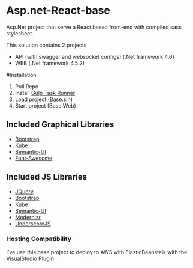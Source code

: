 # Asp.net-React-base

Asp.Net project that serve a React based front-end with compiled sass stylesheet.

This solution contains 2 projects
* API (with swagger and websocket configs) (.Net framework 4.6)
* WEB (.Net framework 4.5.2)

#Installation

1. Pull Repo
2. Install [Gulp Task Runner](https://visualstudiogallery.msdn.microsoft.com/8e1b4368-4afb-467a-bc13-9650572db708)
3. Load project (Base.sln)
4. Start project (Base.Web)

## Included Graphical Libraries

* [Bootstrap](https://github.com/twbs/bootstrap)
* [Kube](https://github.com/imperavi/kube)
* [Semantic-UI](https://github.com/Semantic-Org/Semantic-UI)
* [Font-Awesome](https://github.com/FortAwesome/Font-Awesome)

## Included JS Libraries

* [JQuery](https://github.com/jquery/jquery)
* [Bootstrap](https://github.com/twbs/bootstrap)
* [Kube](https://github.com/imperavi/kube)
* [Semantic-UI](https://github.com/Semantic-Org/Semantic-UI)
* [Modernizr](https://github.com/Modernizr/Modernizr)
* [UnderscoreJS](https://github.com/jashkenas/underscore)

### Hosting Compatibility

I've use this base project to deploy to AWS with ElasticBeanstalk with the [VisualStudio Plugin](https://aws.amazon.com/visualstudio/)
